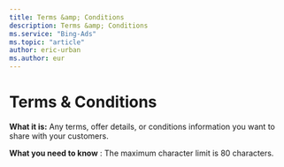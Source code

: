 ```yaml
---
title: Terms &amp; Conditions
description: Terms &amp; Conditions
ms.service: "Bing-Ads"
ms.topic: "article"
author: eric-urban
ms.author: eur
---
```


# Terms &amp; Conditions

**What it is:**  Any terms, offer details, or conditions information you want to share with your customers.

**What you need to know** : The maximum character limit is 80 characters.


